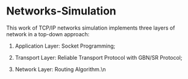 # Networks-Simulation
This work of TCP/IP networks simulation implements three layers of network in a top-down approach:

1. Application Layer: Socket Programming;

2. Transport Layer: Reliable Transport Protocol with GBN/SR Protocol;

3. Network Layer: Routing Algorithm.\n
